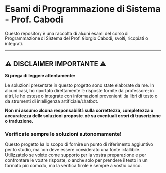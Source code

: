 
# Esami di Programmazione di Sistema - Prof. Cabodi

Questo repository è una raccolta di alcuni esami del corso di Programmazione di Sistema del Prof. Giorgio Cabodi, svolti, ricopiati o integrati.

---

## ⚠️ DISCLAIMER IMPORTANTE ⚠️

**Si prega di leggere attentamente:**

Le soluzioni presentate in questo progetto sono state elaborate da me. In alcuni casi, ho riportato direttamente le risposte fornite dal professore; in altri, le ho estese o integrate con informazioni provenienti da libri di testo o da strumenti di intelligenza artificiale/chatbot.

**Non mi assumo alcuna responsabilità sulla correttezza, completezza o accuratezza delle soluzioni proposte, né su eventuali errori di trascrizione o traduzione.**

### **Verificate sempre le soluzioni autonomamente!**

Questo progetto ha lo scopo di fornire un punto di riferimento aggiuntivo per lo studio, ma non deve essere considerato una fonte infallibile. Utilizzatelo se volete come supporto per la vostra preparazione e per confrontare le vostre risposte, o anche solo per prendere il testo in un formato più comodo, ma la verifica finale è sempre a vostro carico.
